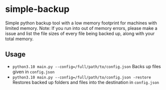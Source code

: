 # simple-backup
 Simple python backup tool with a low memory footprint for machines with limited memory.
 Note: If you run into out of memory errors, please make a issue and list the file sizes of every file being backed up, along with your total memory.

## Usage
* `python3.10 main.py --config=/full/path/to/config.json` Backs up files given in `config.json`
* `python3.10 main.py --config=/full/path/to/config.json -restore` Restores backed up folders and files into the destination in `config.json`
